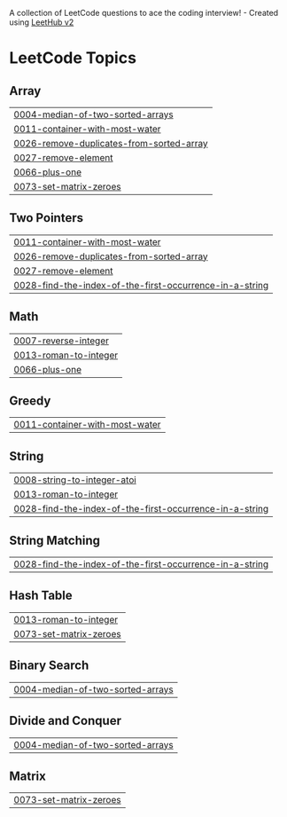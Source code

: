A collection of LeetCode questions to ace the coding interview! - Created using [LeetHub v2](https://github.com/arunbhardwaj/LeetHub-2.0)
<!---LeetCode Topics Start-->
# LeetCode Topics
## Array
|  |
| ------- |
| [0004-median-of-two-sorted-arrays](https://github.com/KhushSoni180204/Leet_code/tree/master/0004-median-of-two-sorted-arrays) |
| [0011-container-with-most-water](https://github.com/KhushSoni180204/Leet_code/tree/master/0011-container-with-most-water) |
| [0026-remove-duplicates-from-sorted-array](https://github.com/KhushSoni180204/Leet_code/tree/master/0026-remove-duplicates-from-sorted-array) |
| [0027-remove-element](https://github.com/KhushSoni180204/Leet_code/tree/master/0027-remove-element) |
| [0066-plus-one](https://github.com/KhushSoni180204/Leet_code/tree/master/0066-plus-one) |
| [0073-set-matrix-zeroes](https://github.com/KhushSoni180204/Leet_code/tree/master/0073-set-matrix-zeroes) |
## Two Pointers
|  |
| ------- |
| [0011-container-with-most-water](https://github.com/KhushSoni180204/Leet_code/tree/master/0011-container-with-most-water) |
| [0026-remove-duplicates-from-sorted-array](https://github.com/KhushSoni180204/Leet_code/tree/master/0026-remove-duplicates-from-sorted-array) |
| [0027-remove-element](https://github.com/KhushSoni180204/Leet_code/tree/master/0027-remove-element) |
| [0028-find-the-index-of-the-first-occurrence-in-a-string](https://github.com/KhushSoni180204/Leet_code/tree/master/0028-find-the-index-of-the-first-occurrence-in-a-string) |
## Math
|  |
| ------- |
| [0007-reverse-integer](https://github.com/KhushSoni180204/Leet_code/tree/master/0007-reverse-integer) |
| [0013-roman-to-integer](https://github.com/KhushSoni180204/Leet_code/tree/master/0013-roman-to-integer) |
| [0066-plus-one](https://github.com/KhushSoni180204/Leet_code/tree/master/0066-plus-one) |
## Greedy
|  |
| ------- |
| [0011-container-with-most-water](https://github.com/KhushSoni180204/Leet_code/tree/master/0011-container-with-most-water) |
## String
|  |
| ------- |
| [0008-string-to-integer-atoi](https://github.com/KhushSoni180204/Leet_code/tree/master/0008-string-to-integer-atoi) |
| [0013-roman-to-integer](https://github.com/KhushSoni180204/Leet_code/tree/master/0013-roman-to-integer) |
| [0028-find-the-index-of-the-first-occurrence-in-a-string](https://github.com/KhushSoni180204/Leet_code/tree/master/0028-find-the-index-of-the-first-occurrence-in-a-string) |
## String Matching
|  |
| ------- |
| [0028-find-the-index-of-the-first-occurrence-in-a-string](https://github.com/KhushSoni180204/Leet_code/tree/master/0028-find-the-index-of-the-first-occurrence-in-a-string) |
## Hash Table
|  |
| ------- |
| [0013-roman-to-integer](https://github.com/KhushSoni180204/Leet_code/tree/master/0013-roman-to-integer) |
| [0073-set-matrix-zeroes](https://github.com/KhushSoni180204/Leet_code/tree/master/0073-set-matrix-zeroes) |
## Binary Search
|  |
| ------- |
| [0004-median-of-two-sorted-arrays](https://github.com/KhushSoni180204/Leet_code/tree/master/0004-median-of-two-sorted-arrays) |
## Divide and Conquer
|  |
| ------- |
| [0004-median-of-two-sorted-arrays](https://github.com/KhushSoni180204/Leet_code/tree/master/0004-median-of-two-sorted-arrays) |
## Matrix
|  |
| ------- |
| [0073-set-matrix-zeroes](https://github.com/KhushSoni180204/Leet_code/tree/master/0073-set-matrix-zeroes) |
<!---LeetCode Topics End-->